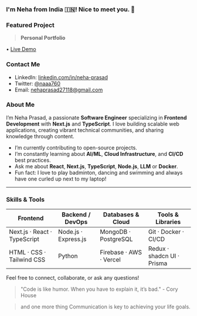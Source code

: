 ### I'm Neha from India 🇮🇳! Nice to meet you. 👋


### Featured Project

> **Personal Portfolio**

• [Live Demo](https://neha-portfolio-liart.vercel.app/)

### Contact Me

* LinkedIn: [linkedin.com/in/neha-prasad](https://www.linkedin.com/in/neha-prasad-92499821b/)
* Twitter: [@naaa760](https://x.com/nehaaaa_6)
* Email: [nehaprasad27118@gmail.com](nehaprasad27118@gmail.com)

### About Me

I’m Neha Prasad, a passionate **Software Engineer** specializing in **Frontend Development** with **Next.js** and **TypeScript**. I love building scalable web applications, creating vibrant technical communities, and sharing knowledge through content.

*  I’m currently contributing to open-source projects.
*  I’m constantly learning about **AI/ML**, **Cloud Infrastructure**, and **CI/CD** best practices.
*  Ask me about **React**, **Next.js**, **TypeScript**, **Node.js**, **LLM** or **Docker**.
*  Fun fact: I love to play badminton, dancing and swimming and always have one curled up next to my laptop!

---

### Skills & Tools

| Frontend                     | Backend / DevOps     | Databases & Cloud       | Tools & Libraries          |
| ---------------------------- | -------------------- | ----------------------- | -------------------------- |
| Next.js · React · TypeScript | Node.js · Express.js | MongoDB · PostgreSQL    | Git · Docker · CI/CD       |
| HTML · CSS · Tailwind CSS    | Python               | Firebase · AWS · Vercel | Redux · shadcn UI · Prisma |



Feel free to connect, collaborate, or ask any questions!

> "Code is like humor. When you have to explain it, it’s bad." - Cory House

> and one more thing Communication is key to achieving your life goals.
